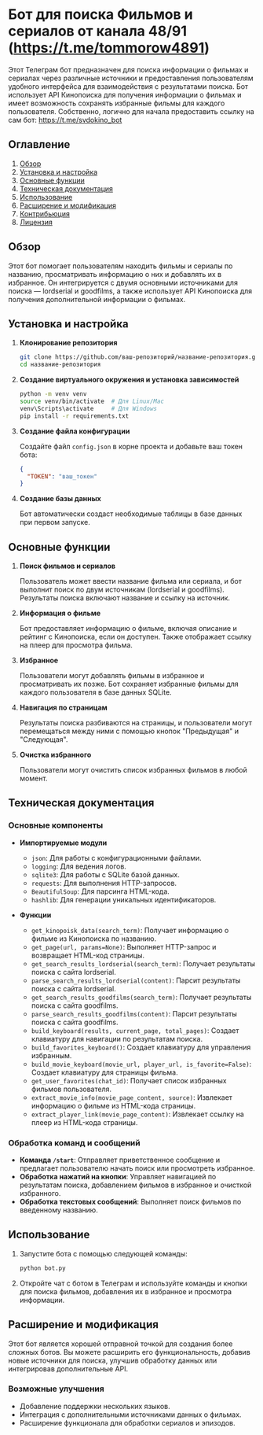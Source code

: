 # Бот для поиска Фильмов и сериалов от канала 48/91 (https://t.me/tommorow4891) 

Этот Телеграм бот предназначен для поиска информации о фильмах и сериалах через различные источники и предоставления пользователям удобного интерфейса для взаимодействия с результатами поиска. Бот использует API Кинопоиска для получения информации о фильмах и имеет возможность сохранять избранные фильмы для каждого пользователя. Собственно, логично для начала предоставить ссылку на сам бот: https://t.me/svdokino_bot

## Оглавление

1. [Обзор](#обзор)
2. [Установка и настройка](#установка-и-настройка)
3. [Основные функции](#основные-функции)
4. [Техническая документация](#техническая-документация)
5. [Использование](#использование)
6. [Расширение и модификация](#расширение-и-модификация)
7. [Контрибьюция](#контрибьюция)
8. [Лицензия](#лицензия)

## Обзор

Этот бот помогает пользователям находить фильмы и сериалы по названию, просматривать информацию о них и добавлять их в избранное. Он интегрируется с двумя основными источниками для поиска — lordserial и goodfilms, а также использует API Кинопоиска для получения дополнительной информации о фильмах.

## Установка и настройка

1. **Клонирование репозитория**

   ```bash
   git clone https://github.com/ваш-репозиторий/название-репозитория.git
   cd название-репозитория
   ```

2. **Создание виртуального окружения и установка зависимостей**

   ```bash
   python -m venv venv
   source venv/bin/activate  # Для Linux/Mac
   venv\Scripts\activate     # Для Windows
   pip install -r requirements.txt
   ```

3. **Создание файла конфигурации**

   Создайте файл `config.json` в корне проекта и добавьте ваш токен бота:

   ```json
   {
     "TOKEN": "ваш_токен"
   }
   ```

4. **Создание базы данных**

   Бот автоматически создаст необходимые таблицы в базе данных при первом запуске.

## Основные функции

1. **Поиск фильмов и сериалов**
   
   Пользователь может ввести название фильма или сериала, и бот выполнит поиск по двум источникам (lordserial и goodfilms). Результаты поиска включают название и ссылку на источник.

2. **Информация о фильме**

   Бот предоставляет информацию о фильме, включая описание и рейтинг с Кинопоиска, если он доступен. Также отображает ссылку на плеер для просмотра фильма.

3. **Избранное**

   Пользователи могут добавлять фильмы в избранное и просматривать их позже. Бот сохраняет избранные фильмы для каждого пользователя в базе данных SQLite.

4. **Навигация по страницам**

   Результаты поиска разбиваются на страницы, и пользователи могут перемещаться между ними с помощью кнопок "Предыдущая" и "Следующая".

5. **Очистка избранного**

   Пользователи могут очистить список избранных фильмов в любой момент.

## Техническая документация

### Основные компоненты

- **Импортируемые модули**
  - `json`: Для работы с конфигурационными файлами.
  - `logging`: Для ведения логов.
  - `sqlite3`: Для работы с SQLite базой данных.
  - `requests`: Для выполнения HTTP-запросов.
  - `BeautifulSoup`: Для парсинга HTML-кода.
  - `hashlib`: Для генерации уникальных идентификаторов.

- **Функции**
  - `get_kinopoisk_data(search_term)`: Получает информацию о фильме из Кинопоиска по названию.
  - `get_page(url, params=None)`: Выполняет HTTP-запрос и возвращает HTML-код страницы.
  - `get_search_results_lordserial(search_term)`: Получает результаты поиска с сайта lordserial.
  - `parse_search_results_lordserial(content)`: Парсит результаты поиска с сайта lordserial.
  - `get_search_results_goodfilms(search_term)`: Получает результаты поиска с сайта goodfilms.
  - `parse_search_results_goodfilms(content)`: Парсит результаты поиска с сайта goodfilms.
  - `build_keyboard(results, current_page, total_pages)`: Создает клавиатуру для навигации по результатам поиска.
  - `build_favorites_keyboard()`: Создает клавиатуру для управления избранным.
  - `build_movie_keyboard(movie_url, player_url, is_favorite=False)`: Создает клавиатуру для страницы фильма.
  - `get_user_favorites(chat_id)`: Получает список избранных фильмов пользователя.
  - `extract_movie_info(movie_page_content, source)`: Извлекает информацию о фильме из HTML-кода страницы.
  - `extract_player_link(movie_page_content)`: Извлекает ссылку на плеер из HTML-кода страницы.

### Обработка команд и сообщений

- **Команда `/start`**: Отправляет приветственное сообщение и предлагает пользователю начать поиск или просмотреть избранное.
- **Обработка нажатий на кнопки**: Управляет навигацией по результатам поиска, добавлением фильмов в избранное и очисткой избранного.
- **Обработка текстовых сообщений**: Выполняет поиск фильмов по введенному названию.

## Использование

1. Запустите бота с помощью следующей команды:

   ```bash
   python bot.py
   ```

2. Откройте чат с ботом в Телеграм и используйте команды и кнопки для поиска фильмов, добавления их в избранное и просмотра информации.

## Расширение и модификация

Этот бот является хорошей отправной точкой для создания более сложных ботов. Вы можете расширить его функциональность, добавив новые источники для поиска, улучшив обработку данных или интегрировав дополнительные API.

### Возможные улучшения

- Добавление поддержки нескольких языков.
- Интеграция с дополнительными источниками данных о фильмах.
- Расширение функционала для обработки сериалов и эпизодов.
